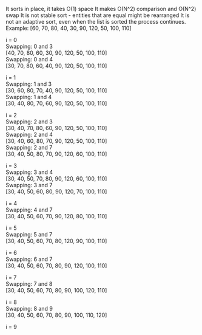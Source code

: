 It sorts in place, it takes O(1) space
It makes O(N^2) comparison and O(N^2) swap
It is not stable sort - entities that are equal might be rearranged
It is not an adaptive sort, even when the list is sorted the process continues.
Example:
[60, 70, 80, 40, 30, 90, 120, 50, 100, 110]   

i = 0  
Swapping: 0 and 3   
[40, 70, 80, 60, 30, 90, 120, 50, 100, 110]  
Swapping: 0 and 4  
[30, 70, 80, 60, 40, 90, 120, 50, 100, 110]  

i = 1  
Swapping: 1 and 3   
[30, 60, 80, 70, 40, 90, 120, 50, 100, 110]  
Swapping: 1 and 4   
[30, 40, 80, 70, 60, 90, 120, 50, 100, 110]  

i = 2  
Swapping: 2 and 3   
[30, 40, 70, 80, 60, 90, 120, 50, 100, 110]  
Swapping: 2 and 4   
[30, 40, 60, 80, 70, 90, 120, 50, 100, 110]  
Swapping: 2 and 7   
[30, 40, 50, 80, 70, 90, 120, 60, 100, 110]  

i = 3  
Swapping: 3 and 4   
[30, 40, 50, 70, 80, 90, 120, 60, 100, 110]  
Swapping: 3 and 7   
[30, 40, 50, 60, 80, 90, 120, 70, 100, 110]  

i = 4  
Swapping: 4 and 7   
[30, 40, 50, 60, 70, 90, 120, 80, 100, 110]  

i = 5  
Swapping: 5 and 7   
[30, 40, 50, 60, 70, 80, 120, 90, 100, 110]  

i = 6  
Swapping: 6 and 7   
[30, 40, 50, 60, 70, 80, 90, 120, 100, 110]  

i = 7  
Swapping: 7 and 8   
[30, 40, 50, 60, 70, 80, 90, 100, 120, 110]  

i = 8  
Swapping: 8 and 9   
[30, 40, 50, 60, 70, 80, 90, 100, 110, 120]  

i = 9  
